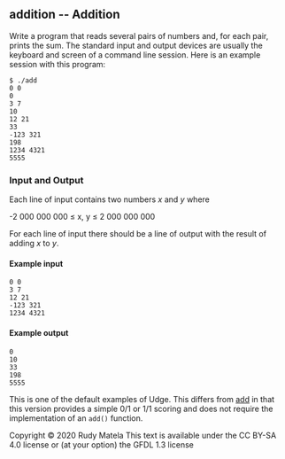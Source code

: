 addition -- Addition
--------------------

Write a program that
	reads several pairs of numbers and,
	for each pair, prints the sum.
The standard input and output devices
	are usually the keyboard and screen of a command line session.
Here is an example session with this program:

	$ ./add
	0 0
	0
	3 7
	10
	12 21
	33
	-123 321
	198
	1234 4321
	5555

### Input and Output

Each line of input contains two numbers _x_ and _y_ where

-2 000 000 000 ≤ x, y ≤ 2 000 000 000

For each line of input there should be a line of output
with the result of adding _x_ to _y_.

#### Example input

	0 0
	3 7
	12 21
	-123 321
	1234 4321


#### Example output

	0
	10
	33
	198
	5555

This is one of the default examples of Udge.  This differs from [add](/add)
in that this version provides a simple 0/1 or 1/1 scoring and does not require
the implementation of an `add()` function.

Copyright © 2020 Rudy Matela
This text is available under the CC BY-SA 4.0 license
or (at your option) the GFDL 1.3 license
